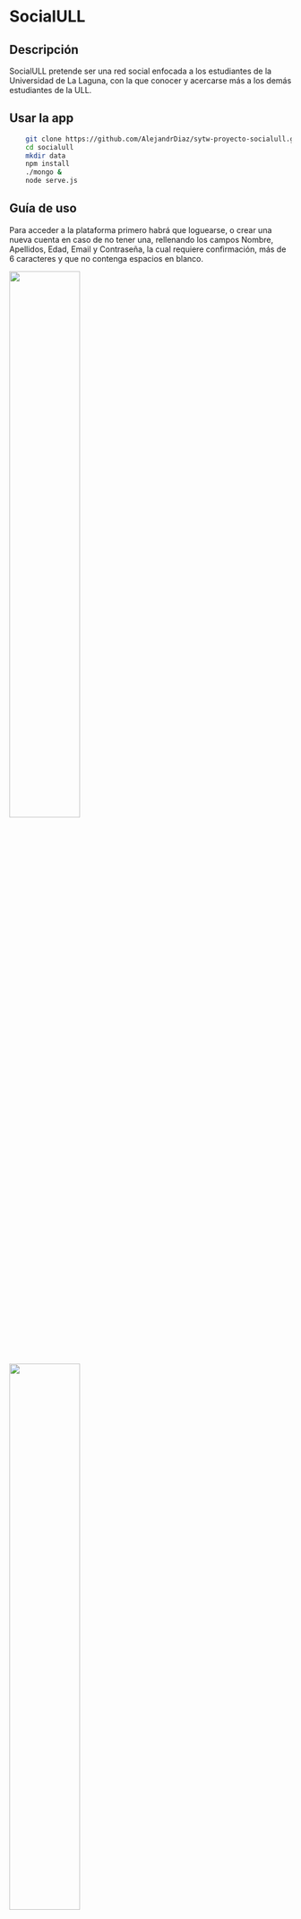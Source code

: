 # SocialULL

## Descripción
SocialULL pretende ser una red social enfocada a los estudiantes de la Universidad de La Laguna, con la que conocer y acercarse más a los demás estudiantes de la ULL.

## Usar la app
```bash
    git clone https://github.com/AlejandrDiaz/sytw-proyecto-socialull.git socialull
    cd socialull
    mkdir data
    npm install
    ./mongo &
    node serve.js
```

## Guía de uso
Para acceder a la plataforma primero habrá que loguearse, o crear una nueva cuenta en caso de no tener una, rellenando los campos Nombre, Apellidos, Edad, Email y Contraseña, la cual requiere confirmación, más de 6 caracteres y que no contenga espacios en blanco.

<img src="https://i.gyazo.com/29b6a61a754a040c7029ae6f5e6a42e6.png" width="50%"> <img src="https://i.gyazo.com/a3b60bcdc20d086c2f1d13e124471898.png" width="50%">

Una vez logueados, accederemos a la pestaña principal en la que aparecen los post creados por uno mismo o por los amigos que uno siga. Los post pueden contener texto y/o una imagen, un video o un gif. Para crear un nuevo post basta con pulsar en la navbar el elemento post que abrirá un modal con el formulario para crearlo. Además una vez creados, se pueden eliminar los post, pero solo los propios.

<img src="https://i.gyazo.com/88f255e06d062c4df0cdb37181368804.png" width="50%"> 
<img src="https://i.gyazo.com/af64db5feee6e79926b54ea6ee4ea1e8.png" width="50%">

Desde inicio podremos acceder a la vista de amigos en la que aparecerá la lista de usuarios que uno haya seguido, pudiendo dejar de seguirlos.

También desde la barra de búsqueda de la navbar podremos buscar nuevos amigos por el nombre o apellidos, que nos redireccionará a una nueva vista que nos muestra los resultados de la búsqueda, pudiendo añadirlos a amigos.

<img src="https://i.gyazo.com/a6475fbd7f93f7dd8367c9fd82891620.png" width="50%">

Para acceder a nuestro perfil podremos hacerlo desde la navbar pulsando sobre nuestro nombre y apellidos que aparecen a la derecha, pulsando sobre la lista de navegración que pone Perfil o por último pulsando sobre el nombre del usuario del post, que también nos serviría para ir al perfil de algún amigo que sigamos.

<img src="https://i.gyazo.com/2a21378d8ae65b42aeb5f8d1508fb04d.png" width="50%">

En la página de perfil se mostrará nuestro avatar e información personal que se rellenó al registrarse, pudiendo editar estos campos y añadir además el Género, Estado Civil, Grado y Biografía. Además se mostrarán todos los post que hayamos creados, pero no el de nuestros amigos.


## Metodología de Trabajo

Para desarrollar la aplicación web se ha trabajado en Cloud9, un entorno de desarrollo que nos permite trabajar en conjunto de forma simultánea editando el código y además nos ofrece una infraestructura para hostear nuestros servicios (mongodb, nodejs). Hemos subido el proyecto a GitHub que es un controlador de versiones de manera que podíamos ir creando issues o pequeñas tareas e ir asignándolas, para así ir trabajando todos de forma comunicativa. El trabajo se ha organizado de manera que todos trabajabamos en todo, mientras uno trabajaba en el FrontEnd otro integrante del equipo trabajaba en el BackEnd y viceversa. Se ha utilizado una metodología ágil de trabajo similar al Extreme Programming(XP) adaptándonos cada integrante a las necesidades del proyecto.

## Tecnologías usadas
* `bcrypt-nodejs`
* `body-parser`
* `connect-flash`
* `cookie`
* `cookie-parser`
* `cookie-session`
* `debug`
* `ejs`
* `express`
* `express-session`
* `fs`
* `mongoose`
* `morgan`
* `multer`
* `passport`
* `passport-local`
* `passport-local-mongoose`
* `path`

## Autores

- [Alejandro Díaz Cueca](https://github.com/AlejandrDiaz)

- [Pablo Sebastián Caballero](https://github.com/alu0100812428)

- [Raúl Martín Morales](https://github.com/alu0100769579)
